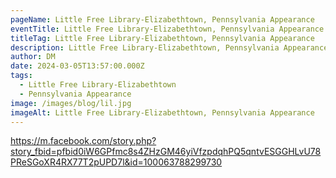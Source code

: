 ```yaml
---
pageName: Little Free Library-Elizabethtown, Pennsylvania Appearance
eventTitle: Little Free Library-Elizabethtown, Pennsylvania Appearance
titleTag: Little Free Library-Elizabethtown, Pennsylvania Appearance
description: Little Free Library-Elizabethtown, Pennsylvania Appearance
author: DM
date: 2024-03-05T13:57:00.000Z
tags:
  - Little Free Library-Elizabethtown
  - Pennsylvania Appearance
image: /images/blog/lil.jpg
imageAlt: Little Free Library-Elizabethtown, Pennsylvania Appearance
---
```

<https://m.facebook.com/story.php?story_fbid=pfbid0iW6GPfmc8s4ZHzGM46yiVfzpdqhPQ5qntvESGGHLvU78PReSGoXR4RX77T2pUPD7l&id=100063788299730>